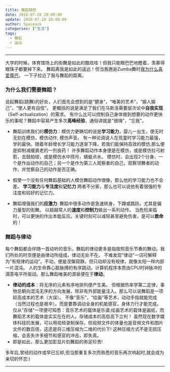 ```yaml
---
title: 舞蹈随想
date: 2018-07-28 20:00:00
update: 2018-07-28 20:00:00
author: Spaceack
categories: ["生活"]
tags: 
  - 舞蹈
  - 运动
---
```


---
大学的时候，体育馆场上的街舞是如此的酷炫哇！但我只能眼巴巴地瞪着，羡慕得眼珠子都要掉下来。
舞蹈离我是如此的遥远！但当我邂逅Zumba舞时[我为什么喜爱尊巴]()，
一下子拉近了我与舞蹈的距离。

### 为什么我们需要舞蹈？
说起舞蹈(跳舞)的好处，人们首先会想到的是“健身”，“唯美的艺术”，“娱人娱己”，“使人更有自信”。
更概括的说是满足了我们在马斯洛需要层次论中**自我实现**（Self-actualization）的需求。
有什么比可以控制自己身体做到想要的动作更快乐的事呢？舞蹈中容易产生多次**高峰经验**，通俗讲就是"很嗨"，"忘我"。

- 舞蹈训练我们的**模仿力**：模仿力更确切的说是**学习能力**，婴儿一出生，便无时无刻在模仿，模仿动作, 模仿声音。 
有一种论调说人在孩童时学习能力最强，学的最快。随着年龄增长学习能力逐渐下降，若我们能保持高效的模仿,那么便是抑制减缓衰老的一剂良药！
许多舞蹈动作本身便是在模仿，或是模仿拉弓射箭，击鼓拍球，或是模仿水中捞月，蜻蜓点水。
模仿时，会出现2个分身，一个是作出动作的自己；另一个是作为第三人观察者的自己，观察领舞者的动作，并觉察自己的动作是否正确。
- 假使一个没有任何舞蹈基础的人模仿舞蹈动作很像，那么他的学习能力也不会差。
**学习能力**与**专注度**和**记忆力** 两者不分家，那么也可以说他有着很强的专注度和较好的记忆力。

- 舞蹈增强我们的**应激力**: 舞蹈中很多动作是急速转身，下蹲或跳跃。尤其是偏力量型的街舞。
以超越常人的**速度**和**控制力**做出一系列动作。
当危险来临时，可以更快的作出本能反应。关键时刻可以减轻甚至避免伤害，是可以**救命**的！



### 舞蹈与律动
每个舞蹈都会伴随一首动听的音乐，舞蹈的律动更多是指按照音乐节奏的舞动。我们所处的时空便是由律动所组成，律动无处不在。
不难发现“律动”一词可解释为“有规律的运动”。不动，便是涅槃寂静。但只动却没有规律，就像太阳一样内部一片混沌。
人的生命靠心脏脉搏的有序跳动。计算机程序本质由CPU时钟脉冲的滴答电平所驱动。那么舞蹈唯美的源泉便在于**律动**。

- **律动的成本**：将无序的元素有序地排列便产生美。
但根据热率学第二定律，事物总朝向混沌无序的方向发展，除非有外部能量注入。那么可以说舞蹈是一项较高成本的艺术（大误）。
不像“音乐”，“绘画”等艺术，动动手指就能完成（当然过程也是艰辛）。而是要靠调动全身的机能感官，身体力行才能完成。
仅从“存储”一项便可知悉：音乐艺术的载体是乐谱;绘画艺术的载体是画纸，而舞蹈艺术的载体是实实在在的人。存储成本的高低高下立判！
虽然现在数字媒体科技的发展，可以用视频录制保存。但视频文件的体量也是音频文件和图片文件的数百倍，这还是将三维压缩为二维的代价下!
这种压缩方式不是无损压缩，会丢失许多细节和感官的冲击，即失真。
- 即是如此，那么更加彰显片刻舞蹈的弥足珍贵!


多年后,曾经的动作或早已忘却,但当那重复多次而熟悉的音乐再次响起时,就会成为亲切的怀恋:)

---